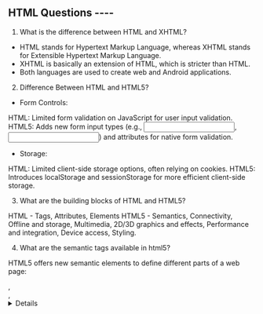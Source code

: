 ## HTML Questions ----

1. What is the difference between HTML and XHTML?
 
- HTML stands for Hypertext Markup Language, whereas XHTML stands for Extensible Hypertext Markup Language. 
- XHTML is basically an extension of HTML, which is stricter than HTML. 
- Both languages are used to create web and Android applications.

2. Difference Between HTML and HTML5?

- Form Controls:

HTML: Limited form validation on JavaScript for user input validation.
HTML5: Adds new form input types (e.g., <input type="email">, <input type="url">) and attributes for native form validation.

- Storage:

HTML: Limited client-side storage options, often relying on cookies.
HTML5: Introduces localStorage and sessionStorage for more efficient client-side storage.

3. What are the building blocks of HTML and HTML5?

HTML - Tags, Attributes, Elements
HTML5 - Semantics, Connectivity, Offline and storage, Multimedia, 2D/3D graphics and effects, Performance and integration, Device access, Styling.

4. What are the semantic tags available in html5?

HTML5 offers new semantic elements to define different parts of a web page:

<article>, <aside>, <details>, <figcaption>, <figure>, <footer>, <header>, <main>, <mark>, <nav>, <section>, <summary>, <time>

5. Why you would like to use semantic tag?

- Search Engine Optimization, accessibility, repurposing, light code.
- Search engine needs to understand page content to rank and semantic tag helps.
- It's easier to read and edit, which saves time and money during maintenance.

6. What does a <DOCTYPE html> do?

- DOCTYPE is an abbreviation for Document Type. A DOCTYPE is always associated to a DTD - for Document Type Definition.

- A DTD defines how documents of a certain type should be structured (i.e. a button can contain a span but not a div), whereas a DOCTYPE declares what DTD a document supposedly respects (i.e. this document respects the HTML DTD).

- For webpages, Doctype HTML is a declaration that tells the browser what version of HTML the document is written in. This declaration appears as the very first line in an HTML file. The DOCTYPE declaration for the HTML5 standards is <!DOCTYPE html>.

- Once a user agent has recognized a correct DOCTYPE, it will trigger the no-quirks mode matching this DOCTYPE for reading the document. If a user agent doesn't recognize a correct DOCTYPE, it will trigger the quirks mode.

7. What happens when DOCTYPE is not given?

- The web page is rendered in quirks mode. 
- The web browsers engines use quirks mode to support older browsers which does not follow the W3C specifications. 
- In quirks mode CSS class and id names are case insensitive. 
- In standards mode they are case sensitive.

8.  What are the new form elements in HTML5?

- There are four new form elements in the HTML5 forms specification: <datalist>, <output>, <progress>, and <meter>.

9. How many new form elements are introduced in html5?

01.	color	        Gives the end user a native color picker to choose a color.
02.	date	        Offers a date picker.
03.	datetime	    An element to choose both date and time.
04.	datetime-local	An element to choose both date and time, with local settings support.
05.	email	        A field for entering e-mail address(es).
06.	month	        Choose a full month.
07.	number      	Picking a number.
08.	range	        Offers a slider to set to a certain value/position.
09.	search	        A field for search queries.
10.	tel	            Choosing a telephone number.
11.	time	        Input a certain time.
12.	url	            Entering a URL.
13.	week	        Picking a specific week.

10. Create a HTML form with below constraints?

Accept User Name, Email, Country and Subject
Validate the fields
Store data into local Storage
Fetch user data and display on right side of the page

- answer -> form.html

11. What is difference between span tag and div tag?

- The primary difference between div and span tag is their default behavior. By default, a <div> is a block-level-element and a <span> is an inline element.


